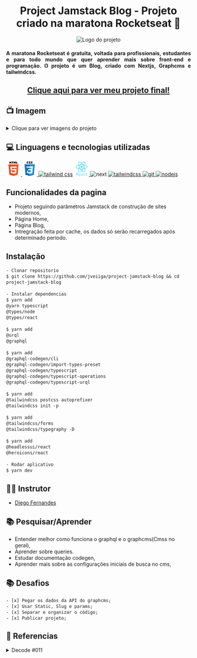 <h1 align="center">Project Jamstack Blog - Projeto criado na maratona Rocketseat 🚀</h1>
<p align="center">
  <img alt="Logo do projeto" src="https://i.ytimg.com/vi/S5Qvi23VqaQ/maxresdefault.jpg" width="1200" height="350"/>
</p>

<h4 align="justify">A maratona Rocketseat é gratuita, voltada para profissionais, estudantes e para todo mundo que quer aprender mais sobre front-end e programação. O projeto é um Blog, criado com Nextjs, Graphcms e tailwindcss. </h4>

<h2 align="center"><a href="https://project-jamstack-blog.vercel.app/">Clique aqui para ver meu projeto final!</a></h2>


## 📺 Imagem

<details>
  
<summary>Clique para ver imagens do projeto</summary>
  
![preview](https://user-images.githubusercontent.com/57195630/155034143-773e985e-cb57-4e69-a31a-ff42c1b745fe.png)
![preview](https://user-images.githubusercontent.com/57195630/155034152-bcc62434-0d2c-40be-a08c-5b72dc18f4a9.png)
![preview](https://user-images.githubusercontent.com/57195630/155034158-bac00419-9119-4b95-98ce-4d8b42c9f4c0.png)

</details> 

## 💻 Linguagens e tecnologias utilizadas
<p align="left"> 
<a href="https://www.w3.org/html/" target="_blank"> <img src="https://raw.githubusercontent.com/devicons/devicon/master/icons/html5/html5-original-wordmark.svg" alt="html5" width="40" height="40"/> </a> 
<a href="https://www.w3schools.com/css/" target="_blank"> <img src="https://raw.githubusercontent.com/devicons/devicon/master/icons/css3/css3-original-wordmark.svg" alt="css3" width="40" height="40"/> </a>
<a href="https://tailwindcss.com/" target="_blank"><img src="https://d6f6d0kpz0gyr.cloudfront.net/uploads/images/_1200x630_crop_center-center_82_none/tailwind-thumb.jpg?mtime=1609771799" alt="tailwind css" width="70" height="40"/></a>
<a href="https://reactjs.org/" target="_blank"> <img src="https://raw.githubusercontent.com/devicons/devicon/master/icons/react/react-original-wordmark.svg" alt="react" width="40" height="40"/> </a> 
<img   src="https://decodenatura.com/static/fb8aa1bb70c9925ce1ae22dc2711b343/nextjs-logo.png" alt="next" width="40" height="40" max-width="100%">
<a href="https://app.graphcms.com/" target="_blank"> <img src="https://www.frontastic.cloud/wp-content/uploads/2020/07/graphcms.jpg" alt="tailwindcss" width="60" height="40"/> </a> 
<a href="https://git-scm.com/" target="_blank"> <img src="https://www.vectorlogo.zone/logos/git-scm/git-scm-icon.svg" alt="git" width="40" height="40"/> </a> 
<a href="https://yarnpkg.com/" target="_blank"> <img src="https://classic.yarnpkg.com/assets/og_image.png" alt="nodejs" width="70" height="40"/> </a> 


## Funcionalidades da pagina
  - Projeto seguindo parâmetros Jamstack de construção de sites modernos,
  - Página Home, 
  - Página Blog, 
  - Intregração feita por cache, os dados só serão recarregados após determinado período.  

## Instalação

    - Clonar repositorio
    $ git clone https://github.com/jveiiga/project-jamstack-blog && cd project-jamstack-blog

    - Instalar dependencias
    $ yarn add 
    @yarn typescript 
    @types/node 
    @types/react 

    $ yarn add 
    @urql 
    @graphql

    $ yarn add 
    @graphql-codegen/cli 
    @graphql-codegen/import-types-preset 
    @graphql-codegen/typescript 
    @graphql-codegen/typescript-operations 
    @graphql-codegen/typescript-urql  

    $ yarn add  
    @tailwindcss postcss autoprefixer 
    @tailwindcss init -p

    $ yarn add 
    @tailwindcss/forms
    @tailwindcss/typography -D

    $ yarn add 
    @headlessui/react
    @heroicons/react

    - Rodar aplicativo
    $ yarn dev

## 👨‍🏫 Instrutor

- <a href="https://github.com/diego3g">Diego Fernandes</a> 

## 📚 Pesquisar/Aprender

  - Entender melhor como funciona o graphql e o graphcms(Cmss no geral),
  - Aprender sobre queries.
  - Estudar documentação codegen,
  - Aprender mais sobre as configurações iniciais de busca no cms,
  
## 📚 Desafios
    - [x] Pegar os dados da API do graphcms;
    - [x] Usar Static, Slug e params;
    - [x] Separar e organizar o código;
    - [x] Publicar projeto;

## 📂 Referencias
  <details>
    <summary>Decode #011</summary>
      - <a href="https://jamstack.org/">Jamstack</a> <br>
      - <a href="https://graphcms.com/">graphcms</a> <br>
      - <a href="https://www.graphql-code-generator.com/">codegen</a> <br>
      - <a href="https://tailwindcss.com/">tailwindcss</a> <br>
      
  </details>
  


